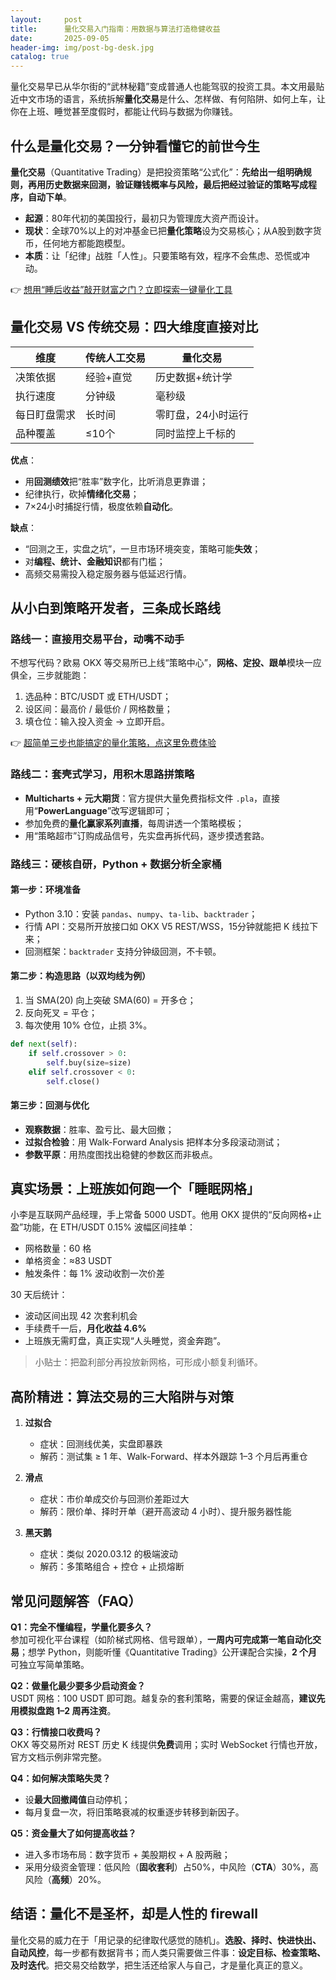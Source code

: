 ```yaml
---
layout:     post
title:      量化交易入门指南：用数据与算法打造稳健收益
date:       2025-09-05
header-img: img/post-bg-desk.jpg
catalog: true
---
```


量化交易早已从华尔街的“武林秘籍”变成普通人也能驾驭的投资工具。本文用最贴近中文市场的语言，系统拆解**量化交易**是什么、怎样做、有何陷阱、如何上车，让你在上班、睡觉甚至度假时，都能让代码与数据为你赚钱。

## 什么是量化交易？一分钟看懂它的前世今生

**量化交易**（Quantitative Trading）是把投资策略“公式化”：**先给出一组明确规则，再用历史数据来回测，验证赚钱概率与风险，最后把经过验证的策略写成程序，自动下单**。

- **起源**：80年代初的美国投行，最初只为管理庞大资产而设计。
- **现状**：全球70%以上的对冲基金已把**量化策略**设为交易核心；从A股到数字货币，任何地方都能跑模型。
- **本质**：让「纪律」战胜「人性」。只要策略有效，程序不会焦虑、恐慌或冲动。

👉 [想用“睡后收益”敲开财富之门？立即探索一键量化工具](https://okxdog.com/)

## 量化交易 VS 传统交易：四大维度直接对比

| 维度 | 传统人工交易 | 量化交易 |
|---|---|---|
| 决策依据 | 经验+直觉 | 历史数据+统计学 |
| 执行速度 | 分钟级 | 毫秒级 |
| 每日盯盘需求 | 长时间 | 零盯盘，24小时运行 |
| 品种覆盖 | ≤10个 | 同时监控上千标的 |

**优点**：

- 用**回测绩效**把“胜率”数字化，比听消息更靠谱；
- 纪律执行，砍掉**情绪化交易**；
- 7×24小时捕捉行情，极度依赖**自动化**。

**缺点**：

- “回测之王，实盘之坑”，一旦市场环境突变，策略可能**失效**；
- 对**编程、统计、金融知识**都有门槛；
- 高频交易需投入稳定服务器与低延迟行情。

## 从小白到策略开发者，三条成长路线

### 路线一：直接用交易平台，动嘴不动手

不想写代码？欧易 OKX 等交易所已上线“策略中心”，**网格、定投、跟单**模块一应俱全，三步就能跑：

1. 选品种：BTC/USDT 或 ETH/USDT；
2. 设区间：最高价 / 最低价 / 网格数量；
3. 填仓位：输入投入资金 → 立即开启。

👉 [超简单三步也能搞定的量化策略，点这里免费体验](https://okxdog.com/)

### 路线二：套壳式学习，用积木思路拼策略

- **Multicharts + 元大期货**：官方提供大量免费指标文件 `.pla`，直接用“**PowerLanguage**”改写逻辑即可；
- 参加免费的**量化赢家系列直播**，每周讲透一个策略模板；
- 用“策略超市”订购成品信号，先实盘再拆代码，逐步摸透套路。

### 路线三：硬核自研，Python + 数据分析全家桶

#### 第一步：环境准备

- Python 3.10：安装 `pandas`、`numpy`、`ta-lib`、`backtrader`；
- 行情 API：交易所开放接口如 OKX V5 REST/WSS，15分钟就能把 K 线拉下来；
- 回测框架：`backtrader` 支持分钟级回测，不卡顿。

#### 第二步：构造思路（以双均线为例）

1. 当 SMA(20) 向上突破 SMA(60) = 开多仓；
2. 反向死叉 = 平仓；
3. 每次使用 10% 仓位，止损 3%。

```python
def next(self):
    if self.crossover > 0:
        self.buy(size=size)
    elif self.crossover < 0:
        self.close()
```

#### 第三步：回测与优化

- **观察数据**：胜率、盈亏比、最大回撤；
- **过拟合检验**：用 Walk-Forward Analysis 把样本分多段滚动测试；
- **参数平原**：用热度图找出稳健的参数区而非极点。

## 真实场景：上班族如何跑一个「睡眠网格」

小李是互联网产品经理，手上常备 5000 USDT。他用 OKX 提供的“反向网格+止盈”功能，在 ETH/USDT 0.15% 波幅区间挂单：

- 网格数量：60 格  
- 单格资金：≈83 USDT  
- 触发条件：每 1% 波动收割一次价差  

30 天后统计：

- 波动区间出现 42 次套利机会
- 手续费千一后，**月化收益 4.6%**
- 上班族无需盯盘，真正实现“人头睡觉，资金奔跑”。

> 小贴士：把盈利部分再投放新网格，可形成小额复利循环。

## 高阶精进：算法交易的三大陷阱与对策

1. **过拟合**  
   - 症状：回测线优美，实盘即暴跌  
   - 解药：测试集 ≥ 1 年、Walk-Forward、样本外跟踪 1–3 个月后再重仓

2. **滑点**  
   - 症状：市价单成交价与回测价差距过大  
   - 解药：限价单、择时开单（避开高波动 4 小时）、提升服务器性能

3. **黑天鹅**  
   - 症状：类似 2020.03.12 的极端波动  
   - 解药：多策略组合 + 控仓 + 止损熔断

## 常见问题解答（FAQ）

**Q1：完全不懂编程，学量化要多久？**  
参加可视化平台课程（如阶梯式网格、信号跟单），**一周内可完成第一笔自动化交易**；想学 Python，则能听懂《Quantitative Trading》公开课配合实操，**2 个月**可独立写简单策略。

**Q2：做量化最少要多少启动资金？**  
USDT 网格：100 USDT 即可跑。越复杂的套利策略，需要的保证金越高，**建议先用模拟盘跑 1–2 周再注资**。

**Q3：行情接口收费吗？**  
OKX 等交易所对 REST 历史 K 线提供**免费**调用；实时 WebSocket 行情也开放，官方文档示例非常完整。

**Q4：如何解决策略失灵？**  
- 设**最大回撤阈值**自动停机；  
- 每月复盘一次，将旧策略衰减的权重逐步转移到新因子。

**Q5：资金量大了如何提高收益？**  
- 进入多市场布局：数字货币 + 美股期权 + A 股两融；  
- 采用分级资金管理：低风险（**固收套利**）占50%，中风险（**CTA**）30%，高风险（**高频**）20%。

## 结语：量化不是圣杯，却是人性的 firewall

量化交易的威力在于「用记录的纪律取代感觉的随机」。**选股、择时、快进快出、自动风控**，每一步都有数据背书；而人类只需要做三件事：**设定目标、检查策略、及时迭代**。把交易交给数学，把生活还给家人与自己，才是量化真正的意义。